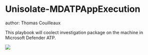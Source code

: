 # Unisolate-MDATPAppExecution
author: Thomas Couilleaux

This playbook will coolect investigation package on the machine in Microsoft Defender ATP.

<a href="https://portal.azure.com/#create/Microsoft.Template/uri/https%3A%2F%2Fraw.githubusercontent.com%2Fgaelor%2FSentinelAsCode%2Fmaster%2FPlaybooks%2FUnisolate-MDATPAppExecution%2FUnisolate-MDATPAppExecution.json" target="_blank">
    <img src="https://aka.ms/deploytoazurebutton""/>
</a>